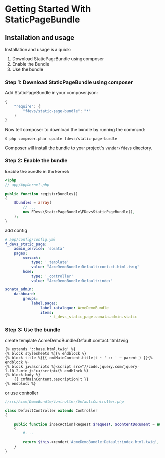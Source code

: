 Getting Started With StaticPageBundle
===========================================

## Installation and usage

Installation and usage is a quick:

1. Download StaticPageBundle using composer
2. Enable the Bundle
3. Use the bundle


### Step 1: Download StaticPageBundle using composer

Add StaticPageBundle in your composer.json:

```js
{
    "require": {
        "fdevs/static-page-bundle": "*"
    }
}
```

Now tell composer to download the bundle by running the command:

``` bash
$ php composer.phar update fdevs/static-page-bundle
```

Composer will install the bundle to your project's `vendor/fdevs` directory.


### Step 2: Enable the bundle

Enable the bundle in the kernel:

``` php
<?php
// app/AppKernel.php

public function registerBundles()
{
    $bundles = array(
        // ...
        new FDevs\StaticPageBundle\FDevsStaticPageBundle(),
    );
}
```

add config

``` yaml
# app/config/config.yml
f_devs_static_page:
    admin_service: 'sonata'
    pages:
        contact:
            type: '_template'
            value: "AcmeDemoBundle:Default:contact.html.twig"
        home:
            type: '_controller'
            value: "AcmeDemoBundle:Default:index"

sonata_admin:
    dashboard:
        groups:
            label.pages:
                label_catalogue: AcmeDemoBundle
                items:
                    - f_devs_static_page.sonata.admin.static
```

### Step 3: Use the bundle

create template AcmeDemoBundle:Default:contact.html.twig

``` twig
{% extends '::base.html.twig' %}
{% block stylesheets %}{% endblock %}
{% block title %}{{ cmfMainContent.title|t ~ ' :: ' ~ parent() }}{% endblock %}
{% block javascripts %}<script src="//code.jquery.com/jquery-1.10.2.min.js"></script>{% endblock %}
{% block body %}
    {{ cmfMainContent.description|t }}
{% endblock %}
```

or use controller

``` php
//src/Acme/DemoBundle/Controller/DefaultController.php

class DefaultController extends Controller
{

    public function indexAction(Request $request, $contentDocument = null)
    {
        #....

        return $this->render('AcmeDemoBundle:Default:index.html.twig', ['content' => $contentDocument]);
    }
}
```
